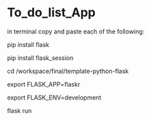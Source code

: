# To_do_list_App
in terminal copy and paste each of the following: 


pip install flask

pip install flask_session

cd /workspace/final/template-python-flask

export FLASK_APP=flaskr

export FLASK_ENV=development

flask run
